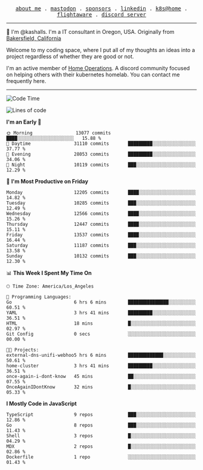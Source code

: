 <p align="center">
  <samp>
    <a href="https://jordanjones.org/">about me</a> .
    <a rel="me" href="https://mastodon.social/@kashall">mastodon</a> .
    <a href="https://github.com/sponsors/kashalls">sponsors</a> .
    <a href="https://linkedin.com/in/jordpjones">linkedin</a> .
    <a href="https://github.com/kashalls/home-cluster">k8s@home</a> .
    <a href="https://flightaware.com/adsb/stats/user/kashalls">flightaware</a> .
    <a href="https://discord.gg/V2WrCfqba9">discord server</a>
  </samp>
</p>

----------------------------------------------------------------

:wave: I'm @kashalls. I'm a IT consultant in Oregon, USA. Originally from [Bakersfield, California](https://maps.app.goo.gl/QQMtywTWghpXB6Tu6)

Welcome to my coding space, where I put all of my thoughts an ideas into a project regardless of whether they are good or not.

I'm an active member of [Home Operations](https://discord.gg/home-operations). A discord community focused on helping others with their kubernetes homelab. You can contact me frequently here.

----------------------------------------------------------------
<!--START_SECTION:waka-->
![Code Time](http://img.shields.io/badge/Code%20Time-2%2C262%20hrs%206%20mins-blue)

![Lines of code](https://img.shields.io/badge/From%20Hello%20World%20I%27ve%20Written-11.4%20million%20lines%20of%20code-blue)

**I'm an Early 🐤** 

```text
🌞 Morning                13077 commits       ████░░░░░░░░░░░░░░░░░░░░░   15.88 % 
🌆 Daytime                31110 commits       █████████░░░░░░░░░░░░░░░░   37.77 % 
🌃 Evening                28053 commits       █████████░░░░░░░░░░░░░░░░   34.06 % 
🌙 Night                  10119 commits       ███░░░░░░░░░░░░░░░░░░░░░░   12.29 % 
```
📅 **I'm Most Productive on Friday** 

```text
Monday                   12205 commits       ████░░░░░░░░░░░░░░░░░░░░░   14.82 % 
Tuesday                  10285 commits       ███░░░░░░░░░░░░░░░░░░░░░░   12.49 % 
Wednesday                12566 commits       ████░░░░░░░░░░░░░░░░░░░░░   15.26 % 
Thursday                 12447 commits       ████░░░░░░░░░░░░░░░░░░░░░   15.11 % 
Friday                   13537 commits       ████░░░░░░░░░░░░░░░░░░░░░   16.44 % 
Saturday                 11187 commits       ███░░░░░░░░░░░░░░░░░░░░░░   13.58 % 
Sunday                   10132 commits       ███░░░░░░░░░░░░░░░░░░░░░░   12.30 % 
```


📊 **This Week I Spent My Time On** 

```text
🕑︎ Time Zone: America/Los_Angeles

💬 Programming Languages: 
Go                       6 hrs 6 mins        ███████████████░░░░░░░░░░   60.51 % 
YAML                     3 hrs 41 mins       █████████░░░░░░░░░░░░░░░░   36.51 % 
HTML                     18 mins             █░░░░░░░░░░░░░░░░░░░░░░░░   02.97 % 
Git Config               0 secs              ░░░░░░░░░░░░░░░░░░░░░░░░░   00.00 % 

🐱‍💻 Projects: 
external-dns-unifi-webhoo5 hrs 6 mins        █████████████░░░░░░░░░░░░   50.61 % 
home-cluster             3 hrs 41 mins       █████████░░░░░░░░░░░░░░░░   36.51 % 
once-again-i-dont-know   45 mins             ██░░░░░░░░░░░░░░░░░░░░░░░   07.55 % 
OnceAgainIDontKnow       32 mins             █░░░░░░░░░░░░░░░░░░░░░░░░   05.33 % 
```

**I Mostly Code in JavaScript** 

```text
TypeScript               9 repos             ███░░░░░░░░░░░░░░░░░░░░░░   12.86 % 
Go                       8 repos             ███░░░░░░░░░░░░░░░░░░░░░░   11.43 % 
Shell                    3 repos             █░░░░░░░░░░░░░░░░░░░░░░░░   04.29 % 
MDX                      2 repos             █░░░░░░░░░░░░░░░░░░░░░░░░   02.86 % 
Dockerfile               1 repo              ░░░░░░░░░░░░░░░░░░░░░░░░░   01.43 % 
```




<!--END_SECTION:waka-->